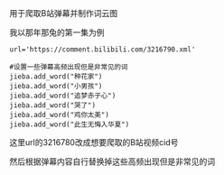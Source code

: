 用于爬取B站弹幕并制作词云图

我以那年那兔的第一集为例

```
url='https://comment.bilibili.com/3216790.xml'

#设置一些弹幕高频出现但是非常见的词
jieba.add_word("种花家")
jieba.add_word("小男孩")
jieba.add_word("追梦赤子心")
jieba.add_word("哭了")
jieba.add_word("鸡你太美")
jieba.add_word("此生无悔入华夏")
```

这里url的3216780改成想要爬取的B站视频cid号

然后根据弹幕内容自行替换掉这些高频出现但是非常见的词

